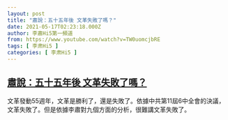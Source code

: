 ```yaml
---
layout: post
title: "肅說：五十五年後 文革失敗了嗎？"
date: 2021-05-17T02:23:18.000Z
author: 李肅Hi5第一頻道
from: https://www.youtube.com/watch?v=TW0uomcjbRE
tags: [ 李肃Hi5 ]
categories: [ 李肃Hi5 ]
---
```

<!--1621218198000-->
[肅說：五十五年後 文革失敗了嗎？](https://www.youtube.com/watch?v=TW0uomcjbRE)
------

<div>
文革發動55週年，文革是勝利了，還是失敗了。依據中共第11屆6中全會的決議，文革失敗了。但是依據李肅對九個方面的分析，很難講文革失敗了。
</div>
